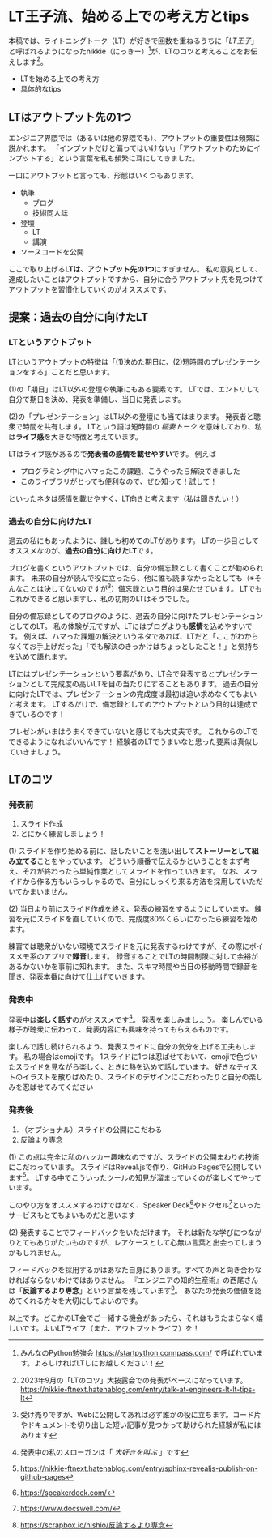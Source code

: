 # LT王子流、始める上での考え方とtips

本稿では、ライトニングトーク（LT）が好きで回数を重ねるうちに「_LT王子_」と呼ばれるようになったnikkie（にっきー）[^3]が、LTのコツと考えることをお伝えします[^1]。

* LTを始める上での考え方
* 具体的なtips

[^3]: みんなのPython勉強会 https://startpython.connpass.com/ で呼ばれています。よろしければLTしにお越しください！

[^1]: 2023年9月の「LTのコツ」大披露会での発表がベースになっています。https://nikkie-ftnext.hatenablog.com/entry/talk-at-engineers-lt-lt-tips-lt

## LTはアウトプット先の1つ

エンジニア界隈では（あるいは他の界隈でも）、アウトプットの重要性は頻繁に説かれます。
「インプットだけと偏ってはいけない」「アウトプットのためにインプットする」という言葉を私も頻繁に耳にしてきました。

一口にアウトプットと言っても、形態はいくつもあります。

* 執筆
    * ブログ
    * 技術同人誌
* 登壇
    * LT
    * 講演
* ソースコードを公開

ここで取り上げる**LTは、アウトプット先の1つ**にすぎません。
私の意見として、達成したいことはアウトプットですから、自分に合うアウトプット先を見つけてアウトプットを習慣化していくのがオススメです。

## 提案：過去の自分に向けたLT

### LTというアウトプット

LTというアウトプットの特徴は「(1)決めた期日に、(2)短時間のプレゼンテーションをする」ことだと思います。

(1)の「期日」はLT以外の登壇や執筆にもある要素です。
LTでは、エントリして自分で期日を決め、発表を準備し、当日に発表します。

(2)の「プレゼンテーション」はLT以外の登壇にも当てはまります。
発表者と聴衆で時間を共有します。
LTという語は短時間の _稲妻トーク_ を意味しており、私は**ライブ感**を大きな特徴と考えています。

LTはライブ感があるので**発表者の感情を載せやすい**です。
例えば

* プログラミング中にハマったこの課題、こうやったら解決できました
* このライブラリがとっても便利なので、ぜひ知って！試して！

といったネタは感情を載せやすく、LT向きと考えます（私は聞きたい！）
  
### 過去の自分に向けたLT

過去の私にもあったように、誰しも初めてのLTがあります。
LTの一歩目としてオススメなのが、**過去の自分に向けたLT**です。

ブログを書くというアウトプットでは、自分の備忘録として書くことが勧められます。
未来の自分が読んで役に立ったら、他に誰も読まなかったとしても（※そんなことは決してないのですが[^4]）備忘録という目的は果たせています。
LTでもこれができると思いますし、私の初期のLTはそうでした。

[^4]: 受け売りですが、Webに公開してあれば必ず誰かの役に立ちます。コード片やドキュメントを切り出した短い記事が見つかって助けられた経験が私にはあります

自分の備忘録としてのブログのように、過去の自分に向けたプレゼンテーションとしてのLT。
私の体験が元ですが、LTにはブログよりも**感情**を込めやすいです。
例えば、ハマった課題の解決というネタであれば、LTだと「ここがわからなくてお手上げだった」「でも解決のきっかけはちょっとしたこと！」と気持ちを込めて語れます。

LTにはプレゼンテーションという要素があり、LT会で発表するとプレゼンテーションとして完成度の高いLTを目の当たりにすることもあります。
過去の自分に向けたLTでは、プレゼンテーションの完成度は最初は追い求めなくてもよいと考えます。
LTするだけで、備忘録としてのアウトプットという目的は達成できているのです！

プレゼンがいまはうまくできていないと感じても大丈夫です。
これからのLTでできるようになればいいんです！
経験者のLTでうまいなと思った要素は真似していきましょう。

## LTのコツ

### 発表前

1. スライド作成
2. とにかく練習しましょう！

(1) スライドを作り始める前に、話したいことを洗い出して**ストーリーとして組み立てる**ことをやっています。
どういう順番で伝えるかということをまず考え、それが終わったら単純作業としてスライドを作っていきます。
なお、スライドから作る方もいらっしゃるので、自分にしっくり来る方法を採用していただいてかまいません。

(2) 当日より前にスライド作成を終え、発表の練習をするようにしています。
練習を元にスライドを直していくので、完成度80%くらいになったら練習を始めます。

練習では聴衆がいない環境でスライドを元に発表するわけですが、その際にボイスメモ系のアプリで**録音**します。
録音することでLTの時間制限に対して余裕があるかないかを事前に知れます。
また、スキマ時間や当日の移動時間で録音を聞き、発表本番に向けて仕上げていきます。

### 発表中

発表中は**楽しく話す**のがオススメです[^5]。
発表を楽しみましょう。
楽しんでいる様子が聴衆に伝わって、発表内容にも興味を持ってもらえるものです。

[^5]: 発表中の私のスローガンは「 _大好きを叫ぶ_ 」です

楽しんで話し続けられるよう、発表スライドに自分の気分を上げる工夫もします。
私の場合はemojiです。
1スライドに1つは忍ばせておいて、emojiで色づいたスライドを見ながら楽しく、ときに熱を込めて話しています。
好きなテイストのイラストを散りばめたり、スライドのデザインにこだわったりと自分の楽しみを忍ばせてみてください

### 発表後

1. （オプショナル）スライドの公開にこだわる
2. 反論より専念

(1) この点は完全に私のハッカー趣味なのですが、スライドの公開まわりの技術にこだわっています。
スライドはReveal.jsで作り、GitHub Pagesで公開しています[^6]。
LTする中でこういったツールの知見が溜まっていくのが楽しくてやっています。

[^6]: https://nikkie-ftnext.hatenablog.com/entry/sphinx-revealjs-publish-on-github-pages

このやり方をオススメするわけではなく、Speaker Deck[^7]やドクセル[^8]といったサービスもとてもよいものだと思います

[^7]: https://speakerdeck.com/
[^8]: https://www.docswell.com/

(2) 発表することでフィードバックをいただけます。
それは新たな学びにつながりとてもありがたいものですが、レアケースとして心無い言葉と出会ってしまうかもしれません。

フィードバックを採用するかはあなた自身にあります。すべての声と向き合わなければならないわけではありません。
『エンジニアの知的生産術』の西尾さんは「**反論するより専念**」という言葉を残しています[^2]。
あなたの発表の価値を認めてくれる方々を大切にしてよいのです。

[^2]: https://scrapbox.io/nishio/反論するより専念

以上です。どこかのLT会でご一緒する機会があったら、それはもうたまらなく嬉しいです。よいLTライフ（また、アウトプットライフ）を！

